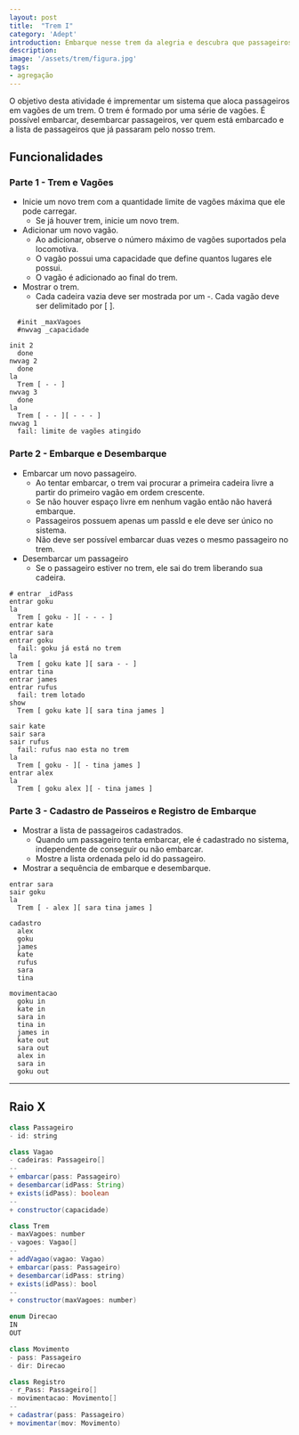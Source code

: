 ```yaml
---
layout: post
title:  "Trem I"
category: 'Adept'
introduction: Embarque nesse trem da alegria e descubra que passageiros não morrem quando saem do trem.
description: 
image: '/assets/trem/figura.jpg'
tags:
- agregação
---
```


O objetivo desta atividade é imprementar um sistema que aloca passageiros em vagões de um trem. O trem é formado por uma série de vagões. É possível embarcar, desembarcar passageiros, ver quem está embarcado e a lista de passageiros que já passaram pelo nosso trem.

## Funcionalidades

### Parte 1 - Trem e Vagões

- Inicie um novo trem com a quantidade limite de vagões máxima que ele pode carregar.
  - Se já houver trem, inicie um novo trem.
- Adicionar um novo vagão.
    - Ao adicionar, observe o número máximo de vagões suportados pela locomotiva.
    - O vagão possui uma capacidade que define quantos lugares ele possui.
    - O vagão é adicionado ao final do trem.
- Mostrar o trem.
    - Cada cadeira vazia deve ser mostrada por um -. Cada vagão deve ser delimitado por [ ].

```
  #init _maxVagoes
  #nwvag _capacidade

init 2
  done
nwvag 2
  done
la
  Trem [ - - ]
nwvag 3
  done
la
  Trem [ - - ][ - - - ]
nwvag 1
  fail: limite de vagões atingido
```

### Parte 2 - Embarque e Desembarque

- Embarcar um novo passageiro.
    - Ao tentar embarcar, o trem vai procurar a primeira cadeira livre a partir do primeiro vagão em ordem crescente.
    - Se não houver espaço livre em nenhum vagão então não haverá embarque.
    - Passageiros possuem apenas um passId e ele deve ser único no sistema.
    - Não deve ser possível embarcar duas vezes o mesmo passageiro no trem.
- Desembarcar um passageiro
    - Se o passageiro estiver no trem, ele sai do trem liberando sua cadeira.

```
# entrar _idPass
entrar goku
la
  Trem [ goku - ][ - - - ]
entrar kate
entrar sara
entrar goku
  fail: goku já está no trem
la
  Trem [ goku kate ][ sara - - ]
entrar tina
entrar james
entrar rufus
  fail: trem lotado
show
  Trem [ goku kate ][ sara tina james ]

sair kate
sair sara
sair rufus
  fail: rufus nao esta no trem
la
  Trem [ goku - ][ - tina james ]
entrar alex
la
  Trem [ goku alex ][ - tina james ]
```

### Parte 3 - Cadastro de Passeiros e Registro de Embarque

- Mostrar a lista de passageiros cadastrados.
    - Quando um passageiro tenta embarcar, ele é cadastrado no sistema, independente de conseguir ou não embarcar.
    - Mostre a lista ordenada pelo id do passageiro.
- Mostrar a sequência de embarque e desembarque.

```
entrar sara
sair goku
la
  Trem [ - alex ][ sara tina james ]

cadastro
  alex
  goku
  james
  kate
  rufus
  sara
  tina

movimentacao
  goku in
  kate in
  sara in
  tina in
  james in
  kate out
  sara out
  alex in
  sara in
  goku out
```

---
## Raio X

```java
class Passageiro
- id: string

class Vagao
- cadeiras: Passageiro[]
--
+ embarcar(pass: Passageiro)
+ desembarcar(idPass: String)
+ exists(idPass): boolean
--
+ constructor(capacidade)

class Trem
- maxVagoes: number
- vagoes: Vagao[]
--
+ addVagao(vagao: Vagao)
+ embarcar(pass: Passageiro)
+ desembarcar(idPass: string)
+ exists(idPass): bool
--
+ constructor(maxVagoes: number)

enum Direcao
IN
OUT

class Movimento
- pass: Passageiro
- dir: Direcao

class Registro
- r_Pass: Passageiro[]
- movimentacao: Movimento[]
--
+ cadastrar(pass: Passageiro)
+ movimentar(mov: Movimento)
```